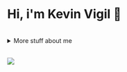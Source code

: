 # Hi, i'm Kevin Vigil 👋

</br>

<details>
 <summary>
   More stuff about me
 </summary>
  
 ## Stack
 - Java
 - Spring
 - Docker
 - Git, GitHub
 - PostgreSQL, SQL Lite, MySQL, MongoDB, ...
 - ...

</br>

 ## Interested in
 - Backend related topics
 - Payments & Fintech in general
 - Web 3

</br>

 ## Languages 🌐
 
 | Language | Proficiency |
 | -------- | ----------- |
 | English  | B1          |
 | Spanish  | Native      |

</br>

 ## Who Am I?

 I recently finished studying programming and I'm eager to find my first big job. Apart from coding, I enjoy hanging out with friends, reading, working on personal projects, and being outdoors. Right now, I live in Tandil, Argentina, but I'm open to moving for work. At first, I got into programming because of the job opportunities, but now I love solving software problems. Finishing my degree was a big accomplishment, and it motivated me to keep searching for opportunities. Lately, I've been working on a project about finances—a billing system. I believe in teamwork, family, taking initiative, and being proactive. My big goal is to be financially stable so I can focus on work. When I start a job, I give it my all and family is really important to me.

 ---
</details>

</br>


 
[<img src="https://img.shields.io/badge/LinkedIn-0077B5?style=for-the-badge&logo=linkedin&logoColor=white" /> ](https://www.linkedin.com/in/-kevin-vigil/)

<!--

Here are some ideas to get you started:

- 🔭 I’m currently working on ...
- 🌱 I’m currently learning ...
- 👯 I’m looking to collaborate on ...
- 🤔 I’m looking for help with ...
- 💬 Ask me about ...
- 📫 How to reach me: ...
- 😄 Pronouns: ...
- ⚡ Fun fact: ...
-->
